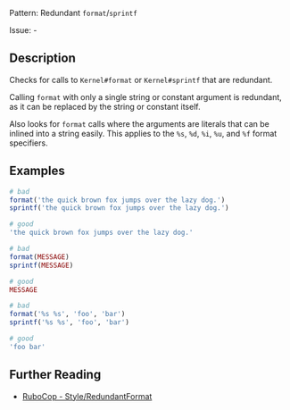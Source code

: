 Pattern: Redundant `format`/`sprintf`

Issue: -

## Description

Checks for calls to `Kernel#format` or `Kernel#sprintf` that are redundant.

Calling `format` with only a single string or constant argument is redundant, as it can be replaced by the string or constant itself.

Also looks for `format` calls where the arguments are literals that can be inlined into a string easily. This applies to the `%s`, `%d`, `%i`, `%u`, and `%f` format specifiers.

## Examples

```ruby
# bad
format('the quick brown fox jumps over the lazy dog.')
sprintf('the quick brown fox jumps over the lazy dog.')

# good
'the quick brown fox jumps over the lazy dog.'

# bad
format(MESSAGE)
sprintf(MESSAGE)

# good
MESSAGE

# bad
format('%s %s', 'foo', 'bar')
sprintf('%s %s', 'foo', 'bar')

# good
'foo bar'
```

## Further Reading

* [RuboCop - Style/RedundantFormat](https://docs.rubocop.org/rubocop/cops_style.html#styleredundantformat)
